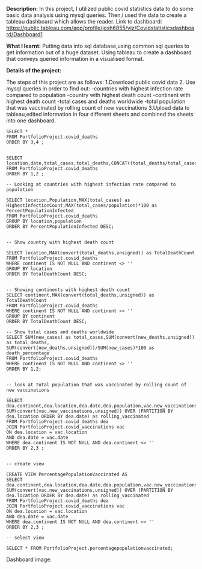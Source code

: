 <b>Description:</b>
In this project, I utilized public covid statistics data to do some basic data analysis using mysql queries. Then,i used the data to create a tableau dashboard which allows the reader.
Link to dashboard: https://public.tableau.com/app/profile/josh6855/viz/Covidstatisticsdashboard/Dashboard1

<b>What I learnt:</b>
Putting data into sql database,using common sql queries to get information out of a huge dataset.
Using tableau to create a dashboard that conveys queried information in a visualised format.



<b>Details of the project:</b>

The steps of this project are as follows:
1.Download public covid data
2. Use mysql queries in order to find out:
-countries with highest infection rate compared to population
-country with highest death count
-continent with highest death count
-total cases and deaths worldwide
-total population that was vaccinated by rolling count of new vaccinations
3.Upload data to tableau,edited information in four different sheets and combined the sheets into one dashboard.


```
SELECT * 
FROM PortfolioProject.covid_deaths
ORDER BY 3,4 ;


SELECT location,date,total_cases,total_deaths,CONCAT((total_deaths/total_cases)*100,'%')
FROM PortfolioProject.covid_deaths
ORDER BY 1,2 ;

-- Looking at countries with highest infection rate compared to population

SELECT location,Population,MAX(total_cases) as HighestInfectionCount,MAX(total_cases/population)*100 as PercentPopulationInfected
FROM PortfolioProject.covid_deaths
GROUP BY location,population
ORDER BY PercentPopulationInfected DESC;


-- Show country with highest death count

SELECT location,MAX(convert(total_deaths,unsigned)) as TotalDeathCount
FROM PortfolioProject.covid_deaths
WHERE continent IS NOT NULL AND continent <> '' 
GROUP BY location
ORDER BY TotalDeathCount DESC;


-- Showing continents with highest death count
SELECT continent,MAX(convert(total_deaths,unsigned)) as TotalDeathCount
FROM PortfolioProject.covid_deaths
WHERE continent IS NOT NULL AND continent <> '' 
GROUP BY continent
ORDER BY TotalDeathCount DESC;

-- Show total cases and deaths worldwide
SELECT SUM(new_cases) as total_cases,SUM(convert(new_deaths,unsigned)) as total_deaths,
SUM(convert(new_deaths,unsigned))/SUM(new_cases)*100 as death_percentage
FROM PortfolioProject.covid_deaths
WHERE continent IS NOT NULL AND continent <> '' 
ORDER BY 1,2;


-- look at total population that was vaccinated by rolling count of new vaccinations

SELECT dea.continent,dea.location,dea.date,dea.population,vac.new_vaccinations,
SUM(convert(vac.new_vaccinations,unsigned)) OVER (PARTITION BY dea.location ORDER BY dea.date) as rolling_vaccinated
FROM PortfolioProject.covid_deaths dea 
JOIN PortfolioProject.covid_vaccinations vac
ON dea.location = vac.location
AND dea.date = vac.date
WHERE dea.continent IS NOT NULL AND dea.continent <> '' 
ORDER BY 2,3 ;


-- create view

CREATE VIEW PercentagePopulationVaccinated AS	
SELECT dea.continent,dea.location,dea.date,dea.population,vac.new_vaccinations,
SUM(convert(vac.new_vaccinations,unsigned)) OVER (PARTITION BY dea.location ORDER BY dea.date) as rolling_vaccinated
FROM PortfolioProject.covid_deaths dea 
JOIN PortfolioProject.covid_vaccinations vac
ON dea.location = vac.location
AND dea.date = vac.date
WHERE dea.continent IS NOT NULL AND dea.continent <> '' 
ORDER BY 2,3 ;

-- select view

SELECT * FROM PortfolioProject.percentagepopulationvaccinated;

```


Dashboard image:
